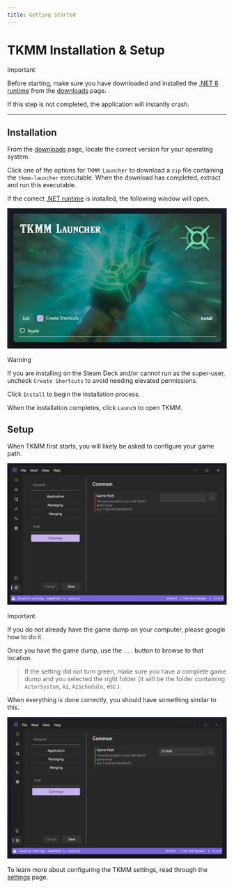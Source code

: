```yaml
---
title: Getting Started
---
```


# TKMM Installation & Setup

> [!IMPORTANT]
> Before starting, make sure you have downloaded and installed the [.NET 8 runtime](../../downloads) from the [downloads](../../downloads) page.
>
> If this step is not completed, the application will instantly crash.

---

## Installation

From the [downloads](../../downloads) page, locate the correct version for your operating system.

Click one of the options for `TKMM Launcher` to download a `zip` file containing the `tkmm-launcher` executable. When the download has completed, extract and run this executable.

If the correct [.NET runtime](../../downloads) is installed, the following window will open.

<p>
    <img width="550" src="./images/Launcher.png" alt="tkmm launcher window">
</p>

> [!WARNING]
> If you are installing on the Steam Deck and/or cannot run as the super-user, uncheck `Create Shortcuts` to avoid needing elevated permissions.

Click `Install` to begin the installation process.

When the installation completes, click `Launch` to open TKMM.

## Setup

When TKMM first starts, you will likely be asked to configure your game path.

<p>
    <img width="550" src="./images/Settings_NoGamePath.png" alt="invalid settings page">
</p>

> [!IMPORTANT]
> If you do not already have the game dump on your computer, please google how to do it.

Once you have the game dump, use the `...` button to browse to that location.

> If the setting did not turn green, make sure you have a complete game dump and you selected the right folder (it will be the folder containing `ActorSystem`, `AI`, `AISchedule`, etc.).

When everything is done correctly, you should have something similar to this.

<p>
    <img width="550" src="./images/Settings_WithGamePath.png">
</p>

To learn more about configuring the TKMM settings, read through the [settings](./settings) page.